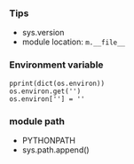 ### Tips
* sys.version
* module location: `m.__file__`


### Environment variable
```
pprint(dict(os.environ))
os.environ.get('')
os.environ[''] = ''
```

### module path
* PYTHONPATH
* sys.path.append()
